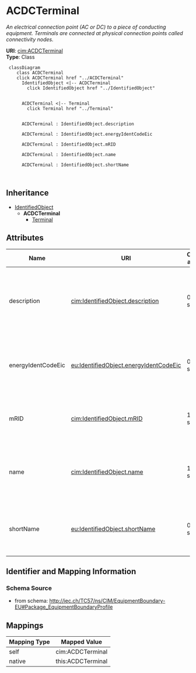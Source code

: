 # ACDCTerminal


_An electrical connection point (AC or DC) to a piece of conducting equipment. Terminals are connected at physical connection points called connectivity nodes._





**URI**: [cim:ACDCTerminal](http://iec.ch/TC57/CIM100#ACDCTerminal)<br />
**Type**: Class




```mermaid
 classDiagram
    class ACDCTerminal
    click ACDCTerminal href "../ACDCTerminal"
      IdentifiedObject <|-- ACDCTerminal
        click IdentifiedObject href "../IdentifiedObject"
      

      ACDCTerminal <|-- Terminal
        click Terminal href "../Terminal"
      
      
      ACDCTerminal : IdentifiedObject.description
        
      ACDCTerminal : IdentifiedObject.energyIdentCodeEic
        
      ACDCTerminal : IdentifiedObject.mRID
        
      ACDCTerminal : IdentifiedObject.name
        
      ACDCTerminal : IdentifiedObject.shortName
        
      
```





## Inheritance
* [IdentifiedObject](IdentifiedObject.md)
    * **ACDCTerminal**
        * [Terminal](Terminal.md)



## Attributes


| Name | URI | Cardinality and Range | Description | Inheritance |
| ---  | --- | --- | --- | --- |
| description | [cim:IdentifiedObject.description](http://iec.ch/TC57/CIM100#IdentifiedObject.description) | 0..1 <br />  string  | The description is a free human readable text describing or naming the object | [IdentifiedObject](IdentifiedObject.md) |
| energyIdentCodeEic | [eu:IdentifiedObject.energyIdentCodeEic](http://iec.ch/TC57/CIM100-European#IdentifiedObject.energyIdentCodeEic) | 0..1 <br />  string  | The attribute is used for an exchange of the EIC code (Energy identification ... | [IdentifiedObject](IdentifiedObject.md) |
| mRID | [cim:IdentifiedObject.mRID](http://iec.ch/TC57/CIM100#IdentifiedObject.mRID) | 1 <br />  string  | Master resource identifier issued by a model authority | [IdentifiedObject](IdentifiedObject.md) |
| name | [cim:IdentifiedObject.name](http://iec.ch/TC57/CIM100#IdentifiedObject.name) | 1 <br />  string  | The name is any free human readable and possibly non unique text naming the o... | [IdentifiedObject](IdentifiedObject.md) |
| shortName | [eu:IdentifiedObject.shortName](http://iec.ch/TC57/CIM100-European#IdentifiedObject.shortName) | 0..1 <br />  string  | The attribute is used for an exchange of a human readable short name with len... | [IdentifiedObject](IdentifiedObject.md) |









## Identifier and Mapping Information







### Schema Source


* from schema: http://iec.ch/TC57/ns/CIM/EquipmentBoundary-EU#Package_EquipmentBoundaryProfile





## Mappings

| Mapping Type | Mapped Value |
| ---  | ---  |
| self | cim:ACDCTerminal |
| native | this:ACDCTerminal |




